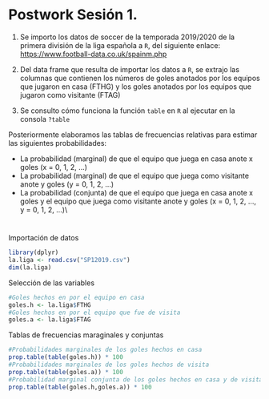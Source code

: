 # Postwork Sesión 1.

1. Se importo los datos de soccer de la temporada 2019/2020 de la primera división de la liga española a `R`, del siguiente enlace: https://www.football-data.co.uk/spainm.php

2. Del data frame que resulta de importar los datos a `R`, se extrajo las columnas que contienen los números de goles anotados por los equipos que jugaron en casa (FTHG) y los goles anotados por los equipos que jugaron como visitante (FTAG)

3. Se consulto cómo funciona la función `table` en `R` al ejecutar en la consola `?table`
 
Posteriormente elaboramos las tablas de frecuencias relativas para estimar las siguientes probabilidades:

- La probabilidad (marginal) de que el equipo que juega en casa anote x goles (x = 0, 1, 2, ...)
- La probabilidad (marginal) de que el equipo que juega como visitante anote y goles (y = 0, 1, 2, ...)
- La probabilidad (conjunta) de que el equipo que juega en casa anote x goles y el equipo que juega como visitante anote y goles (x = 0, 1, 2, ..., y = 0, 1, 2, ...)\

# 
Importación de datos
```R
library(dplyr)
la.liga <- read.csv("SP12019.csv")
dim(la.liga)
```
Selección de las variables
```R
#Goles hechos en por el equipo en casa
goles.h <- la.liga$FTHG 
#Goles hechos en por el equipo que fue de visita
goles.a <- la.liga$FTAG
```
Tablas de frecuencias maraginales y conjuntas
```R
#Probabilidades marginales de los goles hechos en casa
prop.table(table(goles.h)) * 100
#Probabilidades marginales de los goles hechos de visita
prop.table(table(goles.a)) * 100
#Probabilidad marginal conjunta de los goles hechos en casa y de visita
prop.table(table(goles.h,goles.a)) * 100
```
